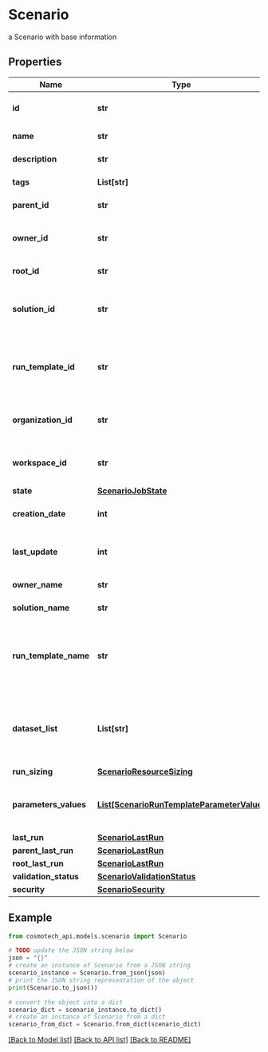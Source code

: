 # Scenario

a Scenario with base information

## Properties

Name | Type | Description | Notes
------------ | ------------- | ------------- | -------------
**id** | **str** | the Scenario unique identifier | [optional] [readonly] 
**name** | **str** | the Scenario name | [optional] 
**description** | **str** | the Scenario description | [optional] 
**tags** | **List[str]** | the list of tags | [optional] 
**parent_id** | **str** | the Scenario parent id | [optional] 
**owner_id** | **str** | the user id which own this Scenario | [optional] [readonly] 
**root_id** | **str** | the scenario root id | [optional] [readonly] 
**solution_id** | **str** | the Solution Id associated with this Scenario | [optional] [readonly] 
**run_template_id** | **str** | the Solution Run Template Id associated with this Scenario | [optional] 
**organization_id** | **str** | the associated Organization Id | [optional] [readonly] 
**workspace_id** | **str** | the associated Workspace Id | [optional] [readonly] 
**state** | [**ScenarioJobState**](ScenarioJobState.md) |  | [optional] 
**creation_date** | **int** | the Scenario creation date | [optional] [readonly] 
**last_update** | **int** | the last time a Scenario was updated | [optional] [readonly] 
**owner_name** | **str** | the name of the owner | [optional] [readonly] 
**solution_name** | **str** | the Solution name | [optional] [readonly] 
**run_template_name** | **str** | the Solution Run Template name associated with this Scenario | [optional] [readonly] 
**dataset_list** | **List[str]** | the list of Dataset Id associated to this Scenario Run Template | [optional] 
**run_sizing** | [**ScenarioResourceSizing**](ScenarioResourceSizing.md) |  | [optional] 
**parameters_values** | [**List[ScenarioRunTemplateParameterValue]**](ScenarioRunTemplateParameterValue.md) | the list of Solution Run Template parameters values | [optional] 
**last_run** | [**ScenarioLastRun**](ScenarioLastRun.md) |  | [optional] 
**parent_last_run** | [**ScenarioLastRun**](ScenarioLastRun.md) |  | [optional] 
**root_last_run** | [**ScenarioLastRun**](ScenarioLastRun.md) |  | [optional] 
**validation_status** | [**ScenarioValidationStatus**](ScenarioValidationStatus.md) |  | [optional] 
**security** | [**ScenarioSecurity**](ScenarioSecurity.md) |  | [optional] 

## Example

```python
from cosmotech_api.models.scenario import Scenario

# TODO update the JSON string below
json = "{}"
# create an instance of Scenario from a JSON string
scenario_instance = Scenario.from_json(json)
# print the JSON string representation of the object
print(Scenario.to_json())

# convert the object into a dict
scenario_dict = scenario_instance.to_dict()
# create an instance of Scenario from a dict
scenario_from_dict = Scenario.from_dict(scenario_dict)
```
[[Back to Model list]](../README.md#documentation-for-models) [[Back to API list]](../README.md#documentation-for-api-endpoints) [[Back to README]](../README.md)


